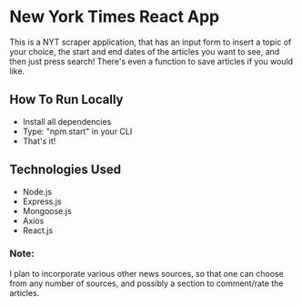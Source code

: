 # New York Times React App

This is a NYT scraper application, that has an input form to insert a topic of your choice, the start and end dates of the articles you want to see, and then just press search! There's even a function to save articles if you would like.

## How To Run Locally

- Install all dependencies
- Type: "npm start" in your CLI
- That's it!

## Technologies Used

- Node.js
- Express.js
- Mongoose.js
- Axios
- React.js

### Note:

I plan to incorporate various other news sources, so that one can choose from any number of sources, and possibly a section to comment/rate the articles.
